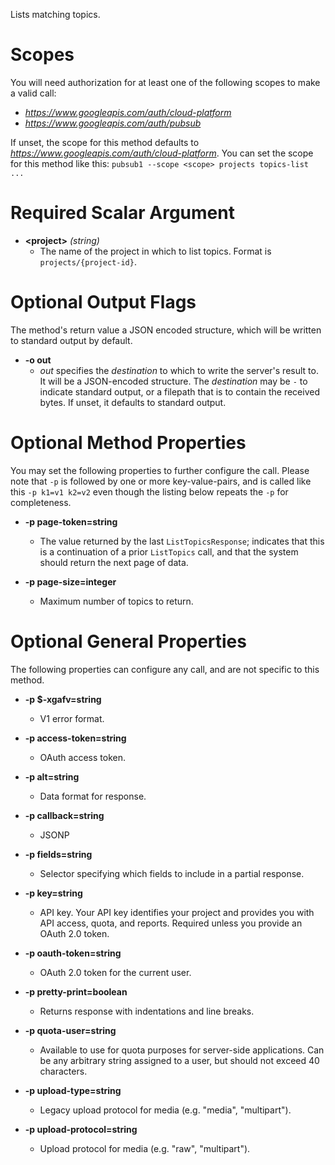 Lists matching topics.
# Scopes

You will need authorization for at least one of the following scopes to make a valid call:

* *https://www.googleapis.com/auth/cloud-platform*
* *https://www.googleapis.com/auth/pubsub*

If unset, the scope for this method defaults to *https://www.googleapis.com/auth/cloud-platform*.
You can set the scope for this method like this: `pubsub1 --scope <scope> projects topics-list ...`
# Required Scalar Argument
* **&lt;project&gt;** *(string)*
    - The name of the project in which to list topics.
        Format is `projects/{project-id}`.

# Optional Output Flags

The method's return value a JSON encoded structure, which will be written to standard output by default.

* **-o out**
    - *out* specifies the *destination* to which to write the server's result to.
      It will be a JSON-encoded structure.
      The *destination* may be `-` to indicate standard output, or a filepath that is to contain the received bytes.
      If unset, it defaults to standard output.
# Optional Method Properties

You may set the following properties to further configure the call. Please note that `-p` is followed by one 
or more key-value-pairs, and is called like this `-p k1=v1 k2=v2` even though the listing below repeats the
`-p` for completeness.

* **-p page-token=string**
    - The value returned by the last `ListTopicsResponse`; indicates that this is
        a continuation of a prior `ListTopics` call, and that the system should
        return the next page of data.

* **-p page-size=integer**
    - Maximum number of topics to return.

# Optional General Properties

The following properties can configure any call, and are not specific to this method.

* **-p $-xgafv=string**
    - V1 error format.

* **-p access-token=string**
    - OAuth access token.

* **-p alt=string**
    - Data format for response.

* **-p callback=string**
    - JSONP

* **-p fields=string**
    - Selector specifying which fields to include in a partial response.

* **-p key=string**
    - API key. Your API key identifies your project and provides you with API access, quota, and reports. Required unless you provide an OAuth 2.0 token.

* **-p oauth-token=string**
    - OAuth 2.0 token for the current user.

* **-p pretty-print=boolean**
    - Returns response with indentations and line breaks.

* **-p quota-user=string**
    - Available to use for quota purposes for server-side applications. Can be any arbitrary string assigned to a user, but should not exceed 40 characters.

* **-p upload-type=string**
    - Legacy upload protocol for media (e.g. &#34;media&#34;, &#34;multipart&#34;).

* **-p upload-protocol=string**
    - Upload protocol for media (e.g. &#34;raw&#34;, &#34;multipart&#34;).

